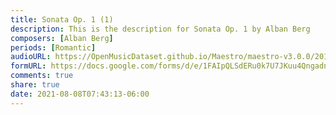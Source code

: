 ```yaml
---
title: Sonata Op. 1 (1)
description: This is the description for Sonata Op. 1 by Alban Berg
composers: [Alban Berg]
periods: [Romantic]
audioURL: https://OpenMusicDataset.github.io/Maestro/maestro-v3.0.0/2018/MIDI-Unprocessed_Chamber3_MID--AUDIO_10_R3_2018_wav--1.midi
formURL: https://docs.google.com/forms/d/e/1FAIpQLSdERu0k7U7JKuu4QngadnqxkgNWOeA5HXempxgskeg7Zl2XhQ/viewform
comments: true
share: true
date: 2021-08-08T07:43:13-06:00
---
```

